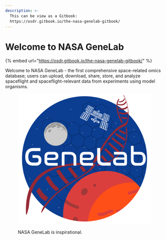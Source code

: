 ```yaml
---
description: >-
  This can be view as a Gitbook:
  https://osdr.gitbook.io/the-nasa-genelab-gitbook/
---
```


# Welcome to NASA GeneLab

{% embed url="https://osdr.gitbook.io/the-nasa-genelab-gitbook/" %}

Welcome to NASA GeneLab - the first comprehensive space-related omics database; users can upload, download, share, store, and analyze spaceflight and spaceflight-relevant data from experiments using model organisms.

<figure><img src=".gitbook/assets/GeneLab_2.png" alt="" width="563"><figcaption><p>NASA GeneLab is inspirational.</p></figcaption></figure>
